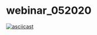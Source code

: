 # webinar_052020

[![asciicast](https://asciinema.org/a/l6ZDt1tjsz9CGbiyZEKhrsT8K.svg)](https://asciinema.org/a/l6ZDt1tjsz9CGbiyZEKhrsT8K)
